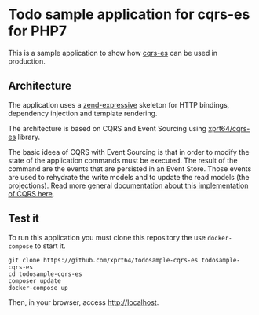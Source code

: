 # Todo sample application for cqrs-es for PHP7 #
This is a sample application to show how [cqrs-es](https://github.com/xprt64/cqrs-es "cqrs-es on github") can be used in production.

## Architecture ##

The application uses a [zend-expressive](https://zendframework.github.io/zend-expressive/ "https://zendframework.github.io/zend-expressive/") skeleton for HTTP bindings, dependency injection and template rendering.

The architecture is based on CQRS and Event Sourcing using [xprt64/cqrs-es](https://github.com/xprt64/cqrs-es "cqrs-es on github") library.

The basic ideea of CQRS with Event Sourcing is that in order to modify the state of the application commands must be executed.
The result of the command are the events that are persisted in an Event Store.
Those events are used to rehydrate the write models and to update the read models (the projections).
Read more general [documentation about this implementation of CQRS here](https://github.com/xprt64/cqrs-es/blob/master/DOCUMENTATION.md).

## Test it ##
To run this application you must clone this repository the use `docker-compose` to start it.

```
git clone https://github.com/xprt64/todosample-cqrs-es todosample-cqrs-es
cd todosample-cqrs-es
composer update
docker-compose up
```
Then, in your browser, access [http://localhost](http://localhost).

